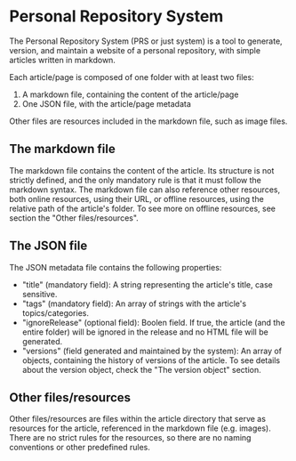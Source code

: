 # Personal Repository System

The Personal Repository System (PRS or just system) is a tool to generate, version, and maintain a website of a personal repository, with simple articles written in markdown.

Each article/page is composed of one folder with at least two files:

1. A markdown file, containing the content of the article/page
2. One JSON file, with the article/page metadata

Other files are resources included in the markdown file, such as image files.

## The markdown file

The markdown file contains the content of the article. Its structure is not strictly defined, and the only mandatory rule is that it must follow the markdown syntax. The markdown file can also reference other resources, both online resources, using their URL, or offline resources, using the relative path of the article's folder. To see more on offline resources, see section the "Other files/resources".

## The JSON file

The JSON metadata file contains the following properties:

- "title" (mandatory field): A string representing the article's title, case sensitive.
- "tags" (mandatory field): An array of strings with the article's topics/categories.
- "ignoreRelease" (optional field): Boolen field. If true, the article (and the entire folder) will be ignored in the release and no HTML file will be generated.
- "versions" (field generated and maintained by the system): An array of objects, containing the history of versions of the article. To see details about the version object, check the "The version object" section.

## Other files/resources

Other files/resources are files within the article directory that serve as resources for the article, referenced in the markdown file (e.g. images). There are no strict rules for the resources, so there are no naming conventions or other predefined rules.
